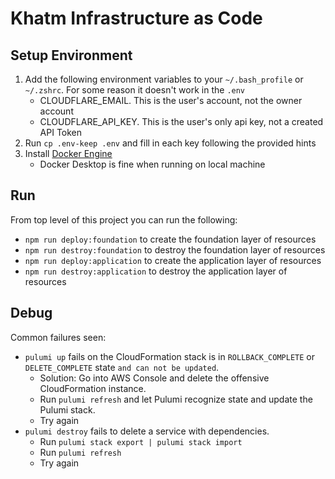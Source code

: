 # Khatm Infrastructure as Code

## Setup Environment
1. Add the following environment variables to your `~/.bash_profile` or `~/.zshrc`. For some reason it doesn't work in the `.env`
    - CLOUDFLARE_EMAIL. This is the user's account, not the owner account
    - CLOUDFLARE_API_KEY. This is the user's only api key, not a created API Token
1. Run `cp .env-keep .env` and fill in each key following the provided hints
1. Install [Docker Engine](https://docs.docker.com/get-docker/)
    - Docker Desktop is fine when running on local machine

## Run

From top level of this project you can run the following:
- `npm run deploy:foundation` to create the foundation layer of resources
- `npm run destroy:foundation` to destroy the foundation layer of resources
- `npm run deploy:application` to create the application layer of resources
- `npm run destroy:application` to destroy the application layer of resources

## Debug

Common failures seen:
- `pulumi up` fails on the CloudFormation stack is in `ROLLBACK_COMPLETE` or `DELETE_COMPLETE` state `and can not be updated`.
    - Solution: Go into AWS Console and delete the offensive CloudFormation instance.
    - Run `pulumi refresh` and let Pulumi recognize state and update the Pulumi stack.
    - Try again
- `pulumi destroy` fails to delete a service with dependencies.
    - Run `pulumi stack export | pulumi stack import`
    - Run `pulumi refresh`
    - Try again